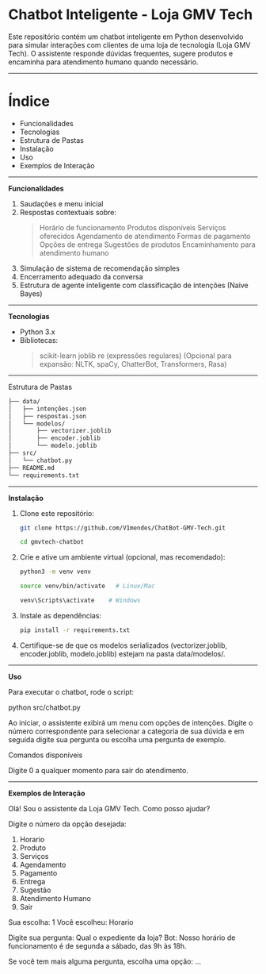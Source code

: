 # **Chatbot Inteligente - Loja GMV Tech**

Este repositório contém um chatbot inteligente em Python desenvolvido para simular interações com clientes de uma loja de tecnologia (Loja GMV Tech). O assistente responde dúvidas frequentes, sugere produtos e encaminha para atendimento humano quando necessário.
_______________________________________________________________________________
# **Índice**

- Funcionalidades
- Tecnologias
- Estrutura de Pastas
- Instalação
- Uso
- Exemplos de Interação
_______________________________________________________________________________
**Funcionalidades**

1. Saudações e menu inicial
2. Respostas contextuais sobre:
    > Horário de funcionamento
    > Produtos disponíveis
    > Serviços oferecidos
    > Agendamento de atendimento
    > Formas de pagamento
    > Opções de entrega
    > Sugestões de produtos
    > Encaminhamento para atendimento humano
3. Simulação de sistema de recomendação simples
4. Encerramento adequado da conversa
5. Estrutura de agente inteligente com classificação de intenções (Naive Bayes)
_______________________________________________________________________________
**Tecnologias**

- Python 3.x
- Bibliotecas:
    > scikit-learn
    > joblib
    > re (expressões regulares)
    > (Opcional para expansão: NLTK, spaCy, ChatterBot, Transformers, Rasa)
_______________________________________________________________________________
Estrutura de Pastas
```bash
├── data/
│   ├── intenções.json           
│   ├── respostas.json           
│   └── modelos/                 
│       ├── vectorizer.joblib
│       ├── encoder.joblib
│       └── modelo.joblib
├── src/
│   └── chatbot.py               
├── README.md                    
└── requirements.txt
```           
______________________________________________________________________________
**Instalação**

1. Clone este repositório:

    ```bash
   git clone https://github.com/V1mendes/ChatBot-GMV-Tech.git
    ```
    ```bash
    cd gmvtech-chatbot
    ``` 

3. Crie e ative um ambiente virtual (opcional, mas recomendado):

    ```bash
    python3 -m venv venv
    ``` 
    ```bash
    source venv/bin/activate   # Linux/Mac
    ``` 
    ```bash
    venv\Scripts\activate    # Windows
    ```

4. Instale as dependências:

    ```bash
    pip install -r requirements.txt
    ```

5. Certifique-se de que os modelos serializados (vectorizer.joblib, encoder.joblib, modelo.joblib) estejam na pasta data/modelos/.
_____________________________________________________________________________
**Uso**

Para executar o chatbot, rode o script:

python src/chatbot.py

Ao iniciar, o assistente exibirá um menu com opções de intenções. Digite o número correspondente para selecionar a categoria de sua dúvida e em seguida digite sua pergunta ou escolha uma pergunta de exemplo.

Comandos disponíveis

Digite 0 a qualquer momento para sair do atendimento.
____________________________________________________________________________
**Exemplos de Interação**

Olá! Sou o assistente da Loja GMV Tech. Como posso ajudar?

Digite o número da opção desejada:
1. Horario
2. Produto
3. Serviços
4. Agendamento
5. Pagamento
6. Entrega
7. Sugestão
8. Atendimento Humano
0. Sair

Sua escolha: 1
Você escolheu: Horario

Digite sua pergunta: Qual o expediente da loja?
Bot: Nosso horário de funcionamento é de segunda a sábado, das 9h às 18h.

Se você tem mais alguma pergunta, escolha uma opção:
...
